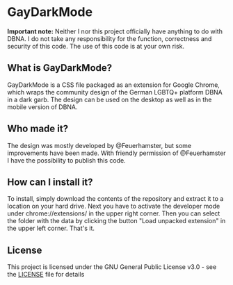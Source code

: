 # GayDarkMode

**Important note:** Neither I nor this project officially have anything to do with DBNA. I do not take any responsibility for the function, correctness and security of this code. The use of this code is at your own risk. 


## What is GayDarkMode?


GayDarkMode is a CSS file packaged as an extension for Google Chrome, which wraps the community design of the German LGBTQ+ platform DBNA in a dark garb. The design can be used on the desktop as well as in the mobile version of DBNA.

## Who made it?

The design was mostly developed by @Feuerhamster, but some improvements have been made. With friendly permission of @Feuerhamster I have the possibility to publish this code.

## How can I install it?

To install, simply download the contents of the repository and extract it to a location on your hard drive. Next you have to activate the developer mode under chrome://extensions/ in the upper right corner. Then you can select the folder with the data by clicking the button "Load unpacked extension" in the upper left corner. That's it.

## License

This project is licensed under the GNU General Public License v3.0 - see the [LICENSE](LICENSE) file for details
